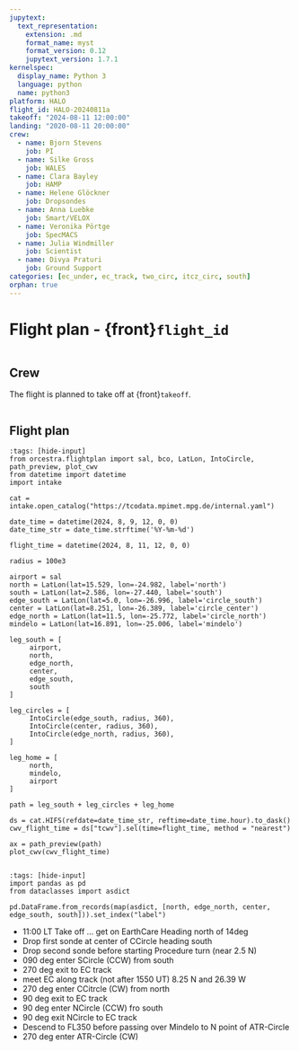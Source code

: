 ```yaml
---
jupytext:
  text_representation:
    extension: .md
    format_name: myst
    format_version: 0.12
    jupytext_version: 1.7.1
kernelspec:
  display_name: Python 3
  language: python
  name: python3
platform: HALO
flight_id: HALO-20240811a
takeoff: "2024-08-11 12:00:00"
landing: "2020-08-11 20:00:00"
crew:
  - name: Bjorn Stevens
    job: PI
  - name: Silke Gross
    job: WALES
  - name: Clara Bayley
    job: HAMP
  - name: Helene Glöckner
    job: Dropsondes
  - name: Anna Luebke
    job: Smart/VELOX
  - name: Veronika Pörtge 
    job: SpecMACS
  - name: Julia Windmiller
    job: Scientist
  - name: Divya Praturi
    job: Ground Support
categories: [ec_under, ec_track, two_circ, itcz_circ, south]
orphan: true
---
```


# Flight plan - {front}`flight_id`

```{badges}
```

## Crew

The flight is planned to take off at {front}`takeoff`.

```{crew}
```

## Flight plan

```{code-cell} python3
:tags: [hide-input]
from orcestra.flightplan import sal, bco, LatLon, IntoCircle, path_preview, plot_cwv
from datetime import datetime
import intake

cat = intake.open_catalog("https://tcodata.mpimet.mpg.de/internal.yaml")

date_time = datetime(2024, 8, 9, 12, 0, 0)
date_time_str = date_time.strftime('%Y-%m-%d')

flight_time = datetime(2024, 8, 11, 12, 0, 0)

radius = 100e3

airport = sal
north = LatLon(lat=15.529, lon=-24.982, label='north')
south = LatLon(lat=2.586, lon=-27.440, label='south')
edge_south = LatLon(lat=5.0, lon=-26.996, label='circle_south')
center = LatLon(lat=8.251, lon=-26.389, label='circle_center')
edge_north = LatLon(lat=11.5, lon=-25.772, label='circle_north')
mindelo = LatLon(lat=16.891, lon=-25.006, label='mindelo')

leg_south = [
     airport,
     north,
     edge_north,
     center,
     edge_south,
     south
]

leg_circles = [
     IntoCircle(edge_south, radius, 360),
     IntoCircle(center, radius, 360),
     IntoCircle(edge_north, radius, 360),
]
    
leg_home = [
     north,
     mindelo,
     airport
]

path = leg_south + leg_circles + leg_home 

ds = cat.HIFS(refdate=date_time_str, reftime=date_time.hour).to_dask()
cwv_flight_time = ds["tcwv"].sel(time=flight_time, method = "nearest")

ax = path_preview(path)
plot_cwv(cwv_flight_time)


```

```{code-cell} python3
:tags: [hide-input]
import pandas as pd
from dataclasses import asdict

pd.DataFrame.from_records(map(asdict, [north, edge_north, center, edge_south, south])).set_index("label")
```
* 11:00 LT Take off … get on EarthCare Heading north of 14deg
* Drop first sonde at center of CCircle heading south
* Drop second sonde before starting Procedure turn (near 2.5 N)
* 090 deg enter SCircle (CCW) from south
* 270 deg exit to EC track
* meet EC along track (not after 1550 UT) 8.25 N and 26.39 W
* 270 deg enter CCitrcle (CW) from north
* 90 deg exit to EC track
* 90 deg enter NCircle (CCW) fro south
* 90 deg exit NCircle to EC track
* Descend to FL350 before passing over Mindelo to N point of ATR-Circle
* 270 deg enter ATR-Circle (CW)

